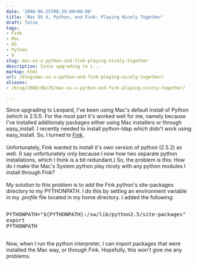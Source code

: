 ```yaml
---
date: '2008-06-25T08:29:00+00:00'
title: 'Mac OS X, Python, and Fink: Playing Nicely Together'
draft: false
tags:
- Fink
- Mac
- OS
- Python
- X
slug: mac-os-x-python-and-fink-playing-nicely-together
description: Since upgrading to L...
markup: html
url: /blog/mac-os-x-python-and-fink-playing-nicely-together/
aliases:
- /blog/2008/06/25/mac-os-x-python-and-fink-playing-nicely-together/

---
```


Since upgrading to Leopard, I've been using Mac's default install of Python (which is 2.5.1).  For the most part it's worked well for me, namely because I've installed additionaly packages either using Mac installers or through easy_install.  I recently needed to install python-ldap which didn't work using easy_install.  So, I turned to <a href="http://finkproject.org/">Fink</a>.<br /><br />Unfortunately, Fink wanted to install it's own version of python (2.5.2) as well.  (I say unfortunately only because I now how two separate python installations, which I think is a bit redundant.)  So, the problem is this:  How do I make the Mac's System python play nicely with any python modules I install through Fink?<br /><br />My solution to this problem is to add the Fink python's site-packages directory to my PYTHONPATH.  I do this by setting an environment variable in my <em>.profile</em> file located in my home directory.  I added the following:<br /><pre><br />PYTHONPATH="${PYTHONPATH}:/sw/lib/python2.5/site-packages"<br />export PYTHONPATH</pre><br />Now, when I run the python interpreter, I can import packages that were installed the Mac way, or through Fink.  Hopefully, this won't give me any problems.<div class="blogger-post-footer"><img width='1' height='1' src='https://blogger.googleusercontent.com/tracker/4123748873183487963-1289332286105916934?l=bradmontgomery.blogspot.com' alt='' /></div>